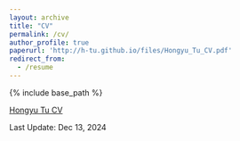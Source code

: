 ```yaml
---
layout: archive
title: "CV"
permalink: /cv/
author_profile: true
paperurl: 'http://h-tu.github.io/files/Hongyu_Tu_CV.pdf'
redirect_from:
  - /resume
---
```


{% include base_path %}

[Hongyu Tu CV](http://h-tu.github.io/files/Hongyu_Tu_CV_F24.pdf)


Last Update: Dec 13, 2024


<!-- [Hongyu Tu Work CV](http://h-tu.github.io/files/Hongyu_Tu_SWE.pdf)

[Hongyu Tu Academic CV](http://h-tu.github.io/files/Hongyu_Tu_MLE.pdf) -->

<!-- PDF version of my CV can be found here: <a href="https://www.icloud.com/iclouddrive/0a8CpH82xu6jxs25AQ_tRR6pg#Hongyu_Tu_CV_(AUG)" target="_blank">PDF.</a> -->


<!-- Education
======
* University of Massachusetts, Amherst
  * M.S. in Computer Science
  * Aug. 2021 - May 2023 (Expected)
* University of Maryland, College Park
  * B.S. in Computer Engineering
  * Aug. 2017 - May 2021 

Experience
======
* Fall 2020: Undergraduate Research
  * University of Maryland
  * Proposed to use the robot arm to interact with objects to maximize the perception of the object during object identification, especially, recover the lost information caused by objects concealed by each other.
  * Conducted the simulation experiments with the ML_Agents library of the Unity game engine.
  * Participated in the reinforcement learning training of the mechanical arm in the virtual environment by setting up virtual environment, adjusting the setting parameters, reward and penalty, etc.
  
* Winter 2019: Recommender System Optimization Specialist Intern
  * Tencent, News Feed Platform Department 
  * Participated in optimizing the recommendation engine for Tencent ‘Kandian’, a new content service for info stream, predicting the view counts with just the title of an article, finding keywords that effects view counts the most and acquiring trending topics up to date.
  * Improved the System with machine learning techniques, including dimension reduction, TFIDF and n-gram.

* Summer 2019: Security Engineer Intern
  * Shanghai Huifu Payment Ltd., Product Control Department
  * Used the open source toolkit “chaos blade” developed by Alibaba to test the wholeness of system security under extreme circumstances related to full load of RAM, CPU, disk storage and so on.

* Fall 2017: FIRE Program, Machine Learning stream
  * University of Maryland
  * Aimed to build a mode with triplet network to detect individual bats’ call within a specific species, which could aid the revival of endangered species such as the Mexican Fishing Bats by providing a greater understanding of the behavior and speech patterns of the individuals that make up a species.
  * Imported pre-processed spectrograms into our model and combined a triplet network specific to images with a
residual network to improve the detection accuracy.
  * Proved that a triplet loss network is efficient and feasible to calculate the loss between input data.
  * [Repo Link](https://github.com/h-tu/FIRE-Bat-detect)

Selected Courseworks
======
* Course Project for COMP SCI 685: Advanced Natural Language Processing - May. 2022
  * Scraped over 1 million Danmu (live comments) from a Chinese video site Bilibili.
  * Proposed to extract in-jokes that are popular within different categories of videos from the 1 million text-based comments, and used GAN to generate Danmu that fits specified video categories. 
  * Performed fine-tuning to BERT so that it learns to predict the origin category of certain in-jokes. 


* Course Project for COMP SCI 682: Neural Networks: Modern Intro - Nov. 2021
  * Applied a mix of technics in computer vision and reinforcement learning to play arcade game.
  * Trained three neural networks to control the player in the game: first uses YOLO to extract features from the game visual. Its output will go through processing and  be turned into state representations and feed into RL model and actions that will yield the highest reward will be outputted. Last model acts as a wrapper that will turn the game into a trainable environment. 

* Course Project for COMP SCI 687: Reinforcement Learning - Nov. 2021
  * Implemented Reinforce with Baseline, One-Step Actor-Critic, Episodic Semi-Gradient n-step SARSA with PyTorch. 
  * Constructed Environments including Grid World, Mountain Car, Cartpole and Blackjack and applied the three algorithms above to the environments to compare the performances. 

* Course Project for CMSC426: Computer Vision - May 2021
  * Made a tool to stitch images into a panorama using SIFT, Homography Estimation, Image Warping (Blending), etc.
  * Implemented 16-layer CNN with PyTorch for image classification for another task.

* Course Project for CMSC320: Intro to Data Science - May 2020
  * Applied Machine Learning Algorithm, logistic regression classifier to predict NBA Games.
  * Conducted analysis of the relationships between the winning and field-goal, rebounds, assists, steals, blocks, turnover, etc. Coded with Python.

* Course Project for CMSC421: Intro to AI - Dec. 2019
  * Built a basic neural network from scratch with the mathematical principles learnt in class.
  * Implemented functions including feed forward, training and backpropagate. Coded with Python.

Skills
======
* Programing Languages
  * Python, C, Java, Ruby, Rust
  * MATLAB, Arduino, Assembly
  * SQL
* Libraries
  * TensorFlow, Keras, PyTorch, scikit-learn, OpenCV
  * pandas, Numpy, Matplotlib
  * Flask
* Tools
  * Linux, Git -->
